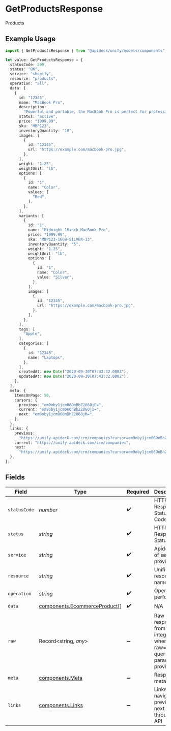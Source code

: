 # GetProductsResponse

Products

## Example Usage

```typescript
import { GetProductsResponse } from "@apideck/unify/models/components";

let value: GetProductsResponse = {
  statusCode: 200,
  status: "OK",
  service: "shopify",
  resource: "products",
  operation: "all",
  data: [
    {
      id: "12345",
      name: "MacBook Pro",
      description:
        "Powerful and portable, the MacBook Pro is perfect for professionals and creatives.",
      status: "active",
      price: "1999.99",
      sku: "MBP123",
      inventoryQuantity: "10",
      images: [
        {
          id: "12345",
          url: "https://example.com/macbook-pro.jpg",
        },
      ],
      weight: "1.25",
      weightUnit: "lb",
      options: [
        {
          id: "1",
          name: "Color",
          values: [
            "Red",
          ],
        },
      ],
      variants: [
        {
          id: "1",
          name: "Midnight 16inch MacBook Pro",
          price: "1999.99",
          sku: "MBP123-16GB-SILVER-13",
          inventoryQuantity: "5",
          weight: "1.25",
          weightUnit: "lb",
          options: [
            {
              id: "1",
              name: "Color",
              value: "Silver",
            },
          ],
          images: [
            {
              id: "12345",
              url: "https://example.com/macbook-pro.jpg",
            },
          ],
        },
      ],
      tags: [
        "Apple",
      ],
      categories: [
        {
          id: "12345",
          name: "Laptops",
        },
      ],
      createdAt: new Date("2020-09-30T07:43:32.000Z"),
      updatedAt: new Date("2020-09-30T07:43:32.000Z"),
    },
  ],
  meta: {
    itemsOnPage: 50,
    cursors: {
      previous: "em9oby1jcm06OnBhZ2U6OjE=",
      current: "em9oby1jcm06OnBhZ2U6OjI=",
      next: "em9oby1jcm06OnBhZ2U6OjM=",
    },
  },
  links: {
    previous:
      "https://unify.apideck.com/crm/companies?cursor=em9oby1jcm06OnBhZ2U6OjE%3D",
    current: "https://unify.apideck.com/crm/companies",
    next:
      "https://unify.apideck.com/crm/companies?cursor=em9oby1jcm06OnBhZ2U6OjM",
  },
};
```

## Fields

| Field                                                                        | Type                                                                         | Required                                                                     | Description                                                                  | Example                                                                      |
| ---------------------------------------------------------------------------- | ---------------------------------------------------------------------------- | ---------------------------------------------------------------------------- | ---------------------------------------------------------------------------- | ---------------------------------------------------------------------------- |
| `statusCode`                                                                 | *number*                                                                     | :heavy_check_mark:                                                           | HTTP Response Status Code                                                    | 200                                                                          |
| `status`                                                                     | *string*                                                                     | :heavy_check_mark:                                                           | HTTP Response Status                                                         | OK                                                                           |
| `service`                                                                    | *string*                                                                     | :heavy_check_mark:                                                           | Apideck ID of service provider                                               | shopify                                                                      |
| `resource`                                                                   | *string*                                                                     | :heavy_check_mark:                                                           | Unified API resource name                                                    | products                                                                     |
| `operation`                                                                  | *string*                                                                     | :heavy_check_mark:                                                           | Operation performed                                                          | all                                                                          |
| `data`                                                                       | [components.EcommerceProduct](../../models/components/ecommerceproduct.md)[] | :heavy_check_mark:                                                           | N/A                                                                          |                                                                              |
| `raw`                                                                        | Record<string, *any*>                                                        | :heavy_minus_sign:                                                           | Raw response from the integration when raw=true query param is provided      |                                                                              |
| `meta`                                                                       | [components.Meta](../../models/components/meta.md)                           | :heavy_minus_sign:                                                           | Response metadata                                                            |                                                                              |
| `links`                                                                      | [components.Links](../../models/components/links.md)                         | :heavy_minus_sign:                                                           | Links to navigate to previous or next pages through the API                  |                                                                              |